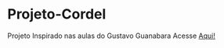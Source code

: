 # Projeto-Cordel
Projeto Inspirado nas aulas do Gustavo Guanabara
Acesse <a href="https://iasmincqfernandes.github.io/Projeto-Cordel/" target="_blank"> Aqui!</a>
